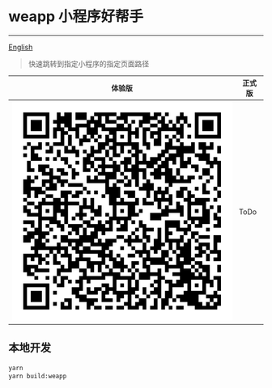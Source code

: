 # weapp 小程序好帮手

---

[English](README.md)

> 快速跳转到指定小程序的指定页面路径

|体验版|正式版|
| --- | --- |
|![哈德韦体验版](basicprofile.jpeg)| ToDo |

## 本地开发

```shell
yarn 
yarn build:weapp
```
